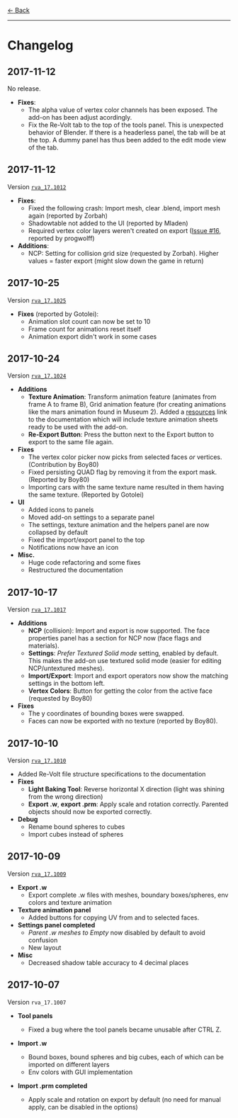 [$\leftarrow$ Back](../index.html)

---

# Changelog

## 2017-11-12

No release.

- **Fixes**:
  - The alpha value of vertex color channels has been exposed. The add-on has been adjust acordingly.
  - Fix the Re-Volt tab to the top of the tools panel. This is unexpected behavior of Blender. If there is a headerless panel, the tab will be at the top. A dummy panel has thus been added to the edit mode view of the tab.

## 2017-11-12

Version [`rva_17.1012`](https://github.com/Yethiel/re-volt-addon/releases/tag/rva_17.1025)

- **Fixes**:
  - Fixed the following crash: Import mesh, clear .blend, import mesh again (reported by Zorbah)
  - Shadowtable not added to the UI (reported by Mladen)
  - Required vertex color layers weren't created on export ([Issue #16](https://github.com/Yethiel/re-volt-addon/issues/16), reported by progwolff)
- **Additions**:
  - NCP: Setting for collision grid size (requested by Zorbah). Higher values = faster export (might slow down the game in return)

## 2017-10-25

Version [`rva_17.1025`](https://github.com/Yethiel/re-volt-addon/releases/tag/rva_17.1025)

- **Fixes** (reported by Gotolei):
  - Animation slot count can now be set to 10
  - Frame count for animations reset itself
  - Animation export didn't work in some cases

## 2017-10-24

Version [`rva_17.1024`](https://github.com/Yethiel/re-volt-addon/releases/tag/rva_17.1024)

* **Additions**
  * **Texture Animation**: Transform animation feature (animates from frame A to frame B), Grid animation feature (for creating animations like the mars animation found in Museum 2). Added a [resources](http://learn.re-volt.io/tracks-blender/resources) link to the documentation which will include texture animation sheets ready to be used with the add-on.
  * **Re-Export Button**: Press the button next to the Export button to export to the same file again.
* **Fixes**
  * The vertex color picker now picks from selected faces _or_ vertices. (Contribution by Boy80)
  * Fixed persisting QUAD flag by removing it from the export mask. (Reported by Boy80)
  * Importing cars with the same texture name resulted in them having the same texture. (Reported by Gotolei)
* **UI**
  * Added icons to panels
  * Moved add-on settings to a separate panel
  * The settings, texture animation and the helpers panel are now collapsed by default
  * Fixed the import/export panel to the top
  * Notifications now have an icon
* **Misc.**
  * Huge code refactoring and some fixes
  * Restructured the documentation

## 2017-10-17

Version [`rva_17.1017`](https://github.com/Yethiel/re-volt-addon/releases/tag/rva_17.1017)

* **Additions**
  * **NCP** (collision): Import and export is now supported. The face properties panel has a section for NCP now (face flags and materials).
  * **Settings**: _Prefer Textured Solid mode_ setting, enabled by default. This makes the add-on use textured solid mode (easier for editing NCP/untextured meshes).
  * **Import/Export**: Import and export operators now show the matching settings in the bottom left.
  * **Vertex Colors**: Button for getting the color from the active face (requested by Boy80)
* **Fixes**
  * The y coordinates of bounding boxes were swapped.
  * Faces can now be exported with no texture (reported by Boy80).

## 2017-10-10

Version [`rva_17.1010`](https://github.com/Yethiel/re-volt-addon/releases/tag/rva_17.1010)

* Added Re-Volt file structure specifications to the documentation
* **Fixes**
  * **Light Baking Tool**: Reverse horizontal X direction (light was shining from the wrong direction)
  * **Export .w**, **export .prm**: Apply scale and rotation correctly. Parented objects should now be exported correctly.
* **Debug**
  * Rename bound spheres to cubes
  * Import cubes instead of spheres

## 2017-10-09

Version [`rva_17.1009`](https://github.com/Yethiel/re-volt-addon/releases/tag/rva_17.1009)

* **Export .w**
  * Export complete .w files with meshes, boundary boxes/spheres, env colors and texture animation
* **Texture animation panel**
  * Added buttons for copying UV from and to selected faces.
* **Settings panel completed**
  * *Parent .w meshes to Empty* now disabled by default to avoid confusion
  * New layout
* **Misc**
  * Decreased shadow table accuracy to 4 decimal places

## 2017-10-07

Version `rva_17.1007`

+ **Tool panels**
  + Fixed a bug where the tool panels became unusable after CTRL Z.


+ **Import .w**
  + Bound boxes, bound spheres and big cubes, each of which can be imported on
    different layers
  + Env colors with GUI implementation
+ **Import .prm completed**
  + Apply scale and rotation on export by default (no need for manual apply,
    can be disabled in the options)
